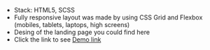 - Stack: HTML5, SCSS
- Fully responsive layout was made by using CSS Grid and Flexbox (mobiles, tablets, laptops, high screens)
- Desing of the landing page you could find here
- Click the link to see [Demo link](https://vadiimvooo.github.io/layout-bike/)
